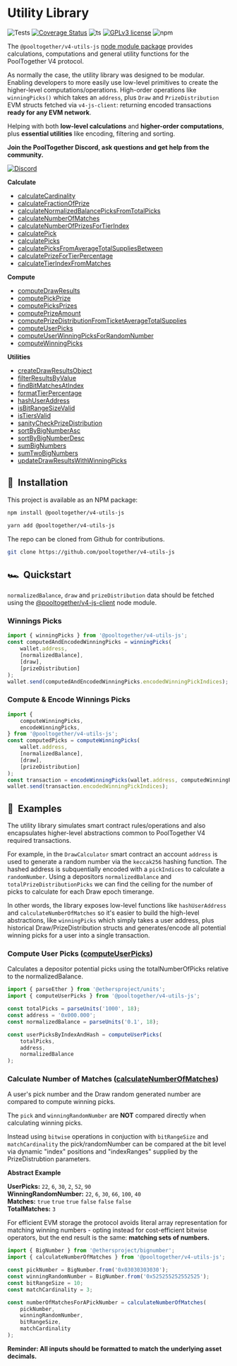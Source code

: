 # Utility Library

![Tests](https://github.com/pooltogether/v4-utils-js/actions/workflows/main.yml/badge.svg)
[![Coverage Status](https://coveralls.io/repos/github/pooltogether/v4-utils-js/badge.svg?branch=main)](https://coveralls.io/github/pooltogether/v4-utils-js?branch=main)
![ts](https://badgen.net/badge/-/TypeScript?icon=typescript&label&labelColor=blue&color=555555)
[![GPLv3 license](https://img.shields.io/badge/License-GPLv3-blue.svg)](http://perso.crans.org/besson/LICENSE.html)
![npm](https://img.shields.io/npm/v/@pooltogether/v4-utils-js)

The `@pooltogether/v4-utils-js` [node module package](https://www.npmjs.com/package/@pooltogether/v4-utils-js) provides calculations, computations and general utility functions for the PoolTogether V4 protocol.

As normally the case, the utility library was designed to be modular. Enabling developers to more easily use low-level primitives to create the higher-level computations/operations. High-order operations like `winningPicks()` which takes an `address`, plus `Draw` and `PrizeDistribution` EVM structs fetched via `v4-js-client`: returning encoded transactions **ready for any EVM network**.

Helping with both **low-level calculations** and **higher-order computations**, plus **essential utilities** like encoding, filtering and sorting.

**Join the PoolTogether Discord, ask questions and get help from the community.**

[![Discord](https://badgen.net/badge/icon/discord?icon=discord&label)](https://discord.gg/JFBPMxv5tr)

**Calculate**

-   [calculateCardinality](calculate#calculatecardinality)
-   [calculateFractionOfPrize](calculate#calculatefractionofprize)
-   [calculateNormalizedBalancePicksFromTotalPicks](calculate#calculatenormalizedbalancepicksfromtotalpicks)
-   [calculateNumberOfMatches](calculate#calculatenumberofmatches)
-   [calculateNumberOfPrizesForTierIndex](calculate#calculatenumberofprizesfortierindex)
-   [calculatePick](calculate#calculatepick)
-   [calculatePicks](calculate#calculatepicks)
-   [calculatePicksFromAverageTotalSuppliesBetween](calculate#calculatepicksfromaveragetotalsuppliesbetween)
-   [calculatePrizeForTierPercentage](calculate#calculateprizefortierpercentage)
-   [calculateTierIndexFromMatches](calculate#calculatetierindexfrommatches)

**Compute**

-   [computeDrawResults](compute#computedrawresults)
-   [computePickPrize](compute#computepickprize)
-   [computePicksPrizes](compute#computepicksprizes)
-   [computePrizeAmount](compute#computeprizeamount)
-   [computePrizeDistributionFromTicketAverageTotalSupplies](compute#computeprizedistributionfromticketaveragetotalsupplies)
-   [computeUserPicks](compute#computeuserpicks)
-   [computeUserWinningPicksForRandomNumber](compute#computeuserwinningpicksforrandomnumber)
-   [computeWinningPicks](compute#computewinningpicks)

**Utilities**

-   [createDrawResultsObject](utils#createdrawresultsobject)
-   [filterResultsByValue](utils#filterresultsbyvalue)
-   [findBitMatchesAtIndex](utils#findbitmatchesatindex)
-   [formatTierPercentage](utils#formattierpercentage)
-   [hashUserAddress](utils#hashuseraddress)
-   [isBitRangeSizeValid](utils#isbitrangesizevalid)
-   [isTiersValid](utils#istiersvalid)
-   [sanityCheckPrizeDistribution](utils#sanitycheckprizedistribution)
-   [sortByBigNumberAsc](utils#sortbybignumberasc)
-   [sortByBigNumberDesc](utils#sortbybignumberdesc)
-   [sumBigNumbers](utils#sumbignumbers)
-   [sumTwoBigNumbers](utils#sumtwobignumbers)
-   [updateDrawResultsWithWinningPicks](utils#updatedrawresultswithwinningpicks)

## 💾 &nbsp;Installation

This project is available as an NPM package:

```sh
npm install @pooltogether/v4-utils-js
```

```sh
yarn add @pooltogether/v4-utils-js
```

The repo can be cloned from Github for contributions.

```sh
git clone https://github.com/pooltogether/v4-utils-js
```

## 🏎️ &nbsp;Quickstart

`normalizedBalance`, `draw` and `prizeDistribution` data should be fetched using the [@pooltogether/v4-js-client](/protocol/libraries/v4-js-client/) node module.

### Winnings Picks

```ts
import { winningPicks } from '@pooltogether/v4-utils-js';
const computedAndEncodedWinningPicks = winningPicks(
    wallet.address,
    [normalizedBalance],
    [draw],
    [prizeDistribution]
);
wallet.send(computedAndEncodedWinningPicks.encodedWinningPickIndices);
```

### Compute & Encode Winnings Picks

```ts
import {
    computeWinningPicks,
    encodeWinningPicks,
} from '@pooltogether/v4-utils-js';
const computedPicks = computeWinningPicks(
    wallet.address,
    [normalizedBalance],
    [draw],
    [prizeDistribution]
);
const transaction = encodeWinningPicks(wallet.address, computedWinningPicks);
wallet.send(transaction.encodedWinningPickIndices);
```

## 🧮 &nbsp;Examples

The utility library simulates smart contract rules/operations and also encapsulates higher-level abstractions common to PoolTogether V4 required transactions.

For example, in the `DrawCalculator` smart contract an account `address` is used to generate a random number via the `keccak256` hashing function. The hashed address is subquentially encoded with a `pickIndices` to calculate a `randomNumber`. Using a depositors `normalizedBalance` and `totalPrizeDistributionPicks` we can find the ceiling for the number of picks to calculate for each Draw epoch timerange.

In other words, the library exposes low-level functions like `hashUserAddress` and `calculateNumberOfMatches` so it's easier to build the high-level abstractions, like `winningPicks` which simply takes a user address, plus historical Draw/PrizeDistribution structs and generates/encode all potential winning picks for a user into a single transaction.

### Compute User Picks ([computeUserPicks](/protocol/libraries/v4-utils-js/compute#computeuserpicks))

Calculates a depositor potential picks using the totalNumberOfPicks relative to the normalizedBalance.

```ts
import { parseEther } from '@ethersproject/units';
import { computeUserPicks } from '@pooltogether/v4-utils-js';

const totalPicks = parseUnits('1000', 18);
const address = '0x000.000';
const normalizedBalance = parseUnits('0.1', 18);

const userPicksByIndexAndHash = computeUserPicks(
    totalPicks,
    address,
    normalizedBalance
);
```

### Calculate Number of Matches ([calculateNumberOfMatches](/protocol/libraries/v4-utils-js/calculate#calculatenumberofmatches))

A user's pick number and the Draw random generated number are compared to compute winning picks.

The `pick` and `winningRandomNumber` are **NOT** compared directly when calculating winning picks.

Instead using `bitwise` operations in conjuction with `bitRangeSize` and `matchCardinality` the pick/randomNumber can be compared at the bit level via dynamic "index" positions and "indexRanges" supplied by the PrizeDistrubtion parameters.

**Abstract Example**

**UserPicks:** `22`, `6`, `30`, `2`, `52`, `90` <br/>
**WinningRandomNumber:** `22`, `6`, `30`, `66`, `100`, `40` <br/>
**Matches:** `true` `true` `true` `false` `false` `false` <br/>
**TotalMatches:** `3` <br/>

For efficient EVM storage the protocol avoids literal array representation for matching winning numbers - opting instead for cost-efficient bitwise operators, but the end result is the same: **matching sets of numbers.**

```ts
import { BigNumber } from '@ethersproject/bignumber';
import { calculateNumberOfMatches } from '@pooltogether/v4-utils-js';

const pickNumber = BigNumber.from('0x03030303030');
const winningRandomNumber = BigNumber.from('0x525255252552525');
const bitRangeSize = 10;
const matchCardinality = 3;

const numberOfMatchesForAPickNumber = calculateNumberOfMatches(
    pickNumber,
    winningRandomNumber,
    bitRangeSize,
    matchCardinality
);
```

**Reminder: All inputs should be formatted to match the underlying asset decimals.**
